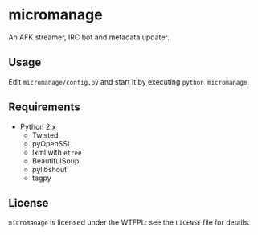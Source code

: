 micromanage
===========

An AFK streamer, IRC bot and metadata updater.

Usage
-----
Edit `micromanage/config.py` and start it by executing `python micromanage`.

Requirements
------------
* Python 2.x
  - Twisted
  - pyOpenSSL
  - lxml with `etree`
  - BeautifulSoup
  - pylibshout
  - tagpy

License
--------
`micromanage` is licensed under the WTFPL: see the `LICENSE` file for details.
